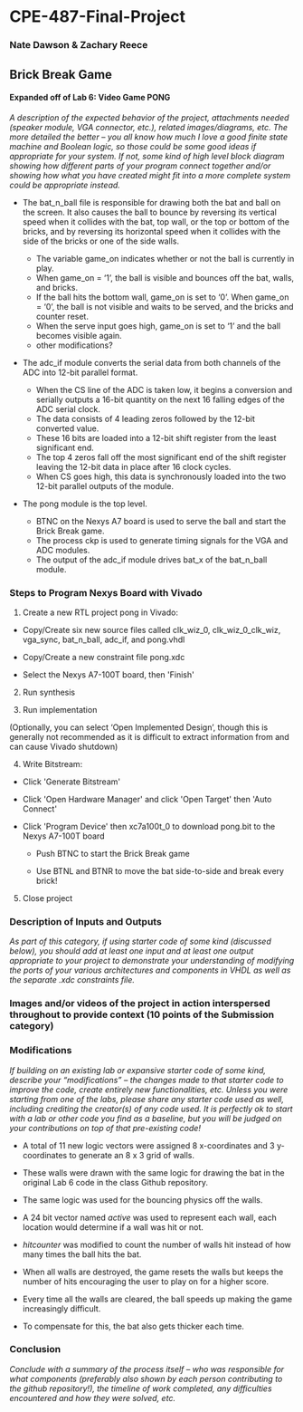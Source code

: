 # CPE-487-Final-Project
### Nate Dawson & Zachary Reece
## Brick Break Game
#### Expanded off of Lab 6: Video Game PONG

_A description of the expected behavior of the project, attachments needed (speaker module, VGA connector, etc.), related images/diagrams, etc. The more detailed the better – you all know how much I love a good finite state machine and Boolean logic, so those could be some good ideas if appropriate for your system. If not, some kind of high level block diagram showing how different parts of your program connect together and/or showing how what you have created might fit into a more complete system could be appropriate instead._

- The bat_n_ball file is responsible for drawing both the bat and ball on the screen. It also causes the ball to bounce by reversing its vertical speed when it collides with the bat, top wall, or the top or bottom of the bricks, and by reversing its horizontal speed when it collides with the side of the bricks or one of the side walls.

  - The variable game_on indicates whether or not the ball is currently in play.
  - When game_on = ‘1’, the ball is visible and bounces off the bat, walls, and bricks.
  - If the ball hits the bottom wall, game_on is set to ‘0’. When game_on = ‘0’, the ball is not visible and waits to be served, and the bricks and counter reset.
  - When the serve input goes high, game_on is set to ‘1’ and the ball becomes visible again.
  - other modifications?

- The adc_if module converts the serial data from both channels of the ADC into 12-bit parallel format.
  - When the CS line of the ADC is taken low, it begins a conversion and serially outputs a 16-bit quantity on the next 16 falling edges of the ADC serial clock.
  - The data consists of 4 leading zeros followed by the 12-bit converted value.
  - These 16 bits are loaded into a 12-bit shift register from the least significant end.
  - The top 4 zeros fall off the most significant end of the shift register leaving the 12-bit data in place after 16 clock cycles.
  - When CS goes high, this data is synchronously loaded into the two 12-bit parallel outputs of the module.

- The pong module is the top level.
  - BTNC on the Nexys A7 board is used to serve the ball and start the Brick Break game.
  - The process ckp is used to generate timing signals for the VGA and ADC modules.
  - The output of the adc_if module drives bat_x of the bat_n_ball module.

### Steps to Program Nexys Board with Vivado

1. Create a new RTL project pong in Vivado:

- Copy/Create six new source files called clk_wiz_0, clk_wiz_0_clk_wiz, vga_sync, bat_n_ball, adc_if, and pong.vhdl

- Copy/Create a new constraint file pong.xdc

- Select the Nexys A7-100T board, then 'Finish'

2. Run synthesis

3. Run implementation

(Optionally, you can select ‘Open Implemented Design’, though this is generally not recommended as it is difficult to extract information from and can cause Vivado shutdown)

4. Write Bitstream:

- Click 'Generate Bitstream'

- Click 'Open Hardware Manager' and click 'Open Target' then 'Auto Connect'

- Click 'Program Device' then xc7a100t_0 to download pong.bit to the Nexys A7-100T board

  - Push BTNC to start the Brick Break game

  - Use BTNL and BTNR to move the bat side-to-side and break every brick!

5. Close project

### Description of Inputs and Outputs
_As part of this category, if using starter code of some kind (discussed below), you should add at least one input and at least one output appropriate to your project to demonstrate your understanding of modifying the ports of your various architectures and components in VHDL as well as the separate .xdc constraints file._

### Images and/or videos of the project in action interspersed throughout to provide context (10 points of the Submission category)

### Modifications
_If building on an existing lab or expansive starter code of some kind, describe your “modifications” – the changes made to that starter code to improve the code, create entirely new functionalities, etc. Unless you were starting from one of the labs, please share any starter code used as well, including crediting the creator(s) of any code used. It is perfectly ok to start with a lab or other code you find as a baseline, but you will be judged on your contributions on top of that pre-existing code!_

- A total of 11 new logic vectors were assigned 8 x-coordinates and 3 y-coordinates to generate an 8 x 3 grid of walls.

 - These walls were drawn with the same logic for drawing the bat in the original Lab 6 code in the class Github repository.
  
 - The same logic was used for the bouncing physics off the walls.
  
- A 24 bit vector named _active_ was used to represent each wall, each location would determine if a wall was hit or not.

- _hitcounter_ was modified to count the number of walls hit instead of how many times the ball hits the bat.

- When all walls are destroyed, the game resets the walls but keeps the number of hits encouraging the user to play on for a higher score.

- Every time all the walls are cleared, the ball speeds up making the game increasingly difficult.

 - To compensate for this, the bat also gets thicker each time.

### Conclusion
_Conclude with a summary of the process itself – who was responsible for what components (preferably also shown by each person contributing to the github repository!), the timeline of work completed, any difficulties encountered and how they were solved, etc._
